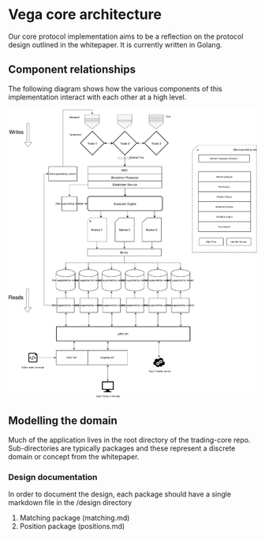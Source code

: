 # Vega core architecture

Our core protocol implementation aims to be a reflection on the protocol design outlined in the whitepaper. It is currently written in Golang.

## Component relationships

The following diagram shows how the various components of this implementation interact with each other at a high level.

![Vega core protocol architecture](diagrams/design-architecture-191003001.svg "Vega core protocol architecture")

## Modelling the domain

Much of the application lives in the root directory of the trading-core repo. Sub-directories are typically packages and these represent a discrete domain or concept from the whitepaper.

### Design documentation

In order to document the design, each package should have a single markdown file in the /design directory

1. Matching package (matching.md)
2. Position package (positions.md)